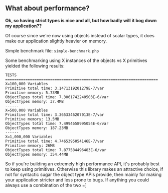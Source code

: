 What about performance?
-----------------------

**Ok, so having strict types is nice and all, but how badly will it bog down my application??**

Of course since we're now using objects instead of scalar types, it does make our application slightly heavier
 on memory.

Simple benchmark file: `simple-benchmark.php`

Some benchmarking using X instances of the objects vs X primitives yielded the following results:

```
TESTS
====================================================================
X=100,000 Variables
Primitive total time: 3.1471319201279E-7/var
Primitive memory: 5.73MB
ObjectTypes total time: 7.3061742240503E-6/var
ObjectTypes memory: 37.4MB
------ 
X=500,000 Variables
Primitive total time: 3.3653346207013E-7/var
Primitive memory: 13.5MB
ObjectTypes total time: 7.4994658995054E-6/var
ObjectTypes memory: 187.23MB
------ 
X=1,000,000 Variables
Primitive total time: 4.7465395054146E-7/var
Primitive memory: 26MB
ObjectTypes total time: 7.877584496483E-6/var
ObjectTypes memory: 354.44MB
```

So if you're building an extremely high performance API, it's probably best to keep using primitives.
Otherwise this library makes an attractive choice, if not for syntactic  sugar the object type APIs 
provide, then mainly for making your application stricter and less prone to bugs. If anything you 
could always use a combination of the two =]